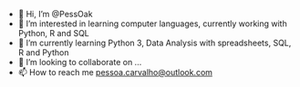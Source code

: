 - 👋 Hi, I’m @PessOak
- 👀 I’m interested in learning computer languages, currently working with Python, R and SQL
- 🌱 I’m currently learning Python 3, Data Analysis with spreadsheets, SQL, R and Python
- 💞️ I’m looking to collaborate on ...
- 📫 How to reach me pessoa.carvalho@outlook.com

<!---
PessOak/PessOak is a ✨ special ✨ repository because its `README.md` (this file) appears on your GitHub profile.
You can click the Preview link to take a look at your changes.
--->
